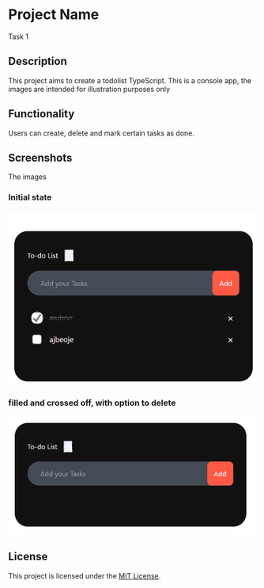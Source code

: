 # Project Name
Task 1
## Description

This project aims to create a todolist TypeScript. This is a console app, the images are intended for illustration purposes only

## Functionality

Users can create, delete and mark certain tasks as done.

## Screenshots


The images 
### Initial state

![Alt Text](/task1/images/image1.png)


### filled and crossed off, with option to delete
![Alt Text](/task1/images/image.png)







## License

This project is licensed under the [MIT License](https://opensource.org/licenses/MIT).
